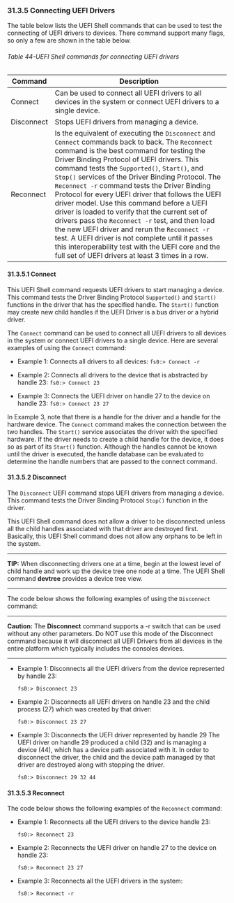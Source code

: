 <!--- @file
  31.3.5 Connecting UEFI Drivers

  Copyright (c) 2012-2018, Intel Corporation. All rights reserved.<BR>

  Redistribution and use in source (original document form) and 'compiled'
  forms (converted to PDF, epub, HTML and other formats) with or without
  modification, are permitted provided that the following conditions are met:

  1) Redistributions of source code (original document form) must retain the
     above copyright notice, this list of conditions and the following
     disclaimer as the first lines of this file unmodified.

  2) Redistributions in compiled form (transformed to other DTDs, converted to
     PDF, epub, HTML and other formats) must reproduce the above copyright
     notice, this list of conditions and the following disclaimer in the
     documentation and/or other materials provided with the distribution.

  THIS DOCUMENTATION IS PROVIDED BY TIANOCORE PROJECT "AS IS" AND ANY EXPRESS OR
  IMPLIED WARRANTIES, INCLUDING, BUT NOT LIMITED TO, THE IMPLIED WARRANTIES OF
  MERCHANTABILITY AND FITNESS FOR A PARTICULAR PURPOSE ARE DISCLAIMED. IN NO
  EVENT SHALL TIANOCORE PROJECT  BE LIABLE FOR ANY DIRECT, INDIRECT, INCIDENTAL,
  SPECIAL, EXEMPLARY, OR CONSEQUENTIAL DAMAGES (INCLUDING, BUT NOT LIMITED TO,
  PROCUREMENT OF SUBSTITUTE GOODS OR SERVICES; LOSS OF USE, DATA, OR PROFITS;
  OR BUSINESS INTERRUPTION) HOWEVER CAUSED AND ON ANY THEORY OF LIABILITY,
  WHETHER IN CONTRACT, STRICT LIABILITY, OR TORT (INCLUDING NEGLIGENCE OR
  OTHERWISE) ARISING IN ANY WAY OUT OF THE USE OF THIS DOCUMENTATION, EVEN IF
  ADVISED OF THE POSSIBILITY OF SUCH DAMAGE.

-->

### 31.3.5 Connecting UEFI Drivers

The table below lists the UEFI Shell commands that can be used to test the
connecting of UEFI drivers to devices. There command support many flags, so
only a few are shown in the table below.

###### Table 44-UEFI Shell commands for connecting UEFI drivers

| **Command**  | **Description**                                                                |
| ------------ | ------------------------------------------------------------------------------ |
| Connect      | Can be used to connect all UEFI drivers to all devices in the system or connect UEFI drivers to a single device.  |
| Disconnect | Stops UEFI drivers from managing a device.    |
| Reconnect  | Is the equivalent of executing the `Disconnect` and `Connect` commands back to back. The `Reconnect` command is the best command for testing the Driver Binding Protocol of UEFI drivers. This command tests the  `Supported()`, `Start()`, and `Stop()` services of the Driver Binding Protocol. The `Reconnect -r` command tests the Driver Binding Protocol for every UEFI driver that follows the UEFI driver model. Use this command before a UEFI driver is loaded to verify that the current set of drivers pass the `Reconnect -r` test, and then load the new UEFI driver and rerun the `Reconnect -r` test. A UEFI driver is not complete until it passes this interoperability test with the UEFI core and the full set of UEFI drivers at least 3 times in a row. |

#### 31.3.5.1 Connect

This UEFI Shell command requests UEFI drivers to start managing a device. This
command tests the Driver Binding Protocol `Supported()` and `Start()` functions
in the driver that has the specified handle. The `Start()` function may create
new child handles if the UEFI Driver is a bus driver or a hybrid driver.

The `Connect` command can be used to connect all UEFI drivers to all devices in
the system or connect UEFI drivers to a single device. Here are several
examples of using the `Connect` command:

* Example 1: Connects all drivers to all
devices:
  `fs0:> Connect -r`

* Example 2: Connects all drivers to the device that is
abstracted by handle 23:
  `fs0:> Connect 23`

* Example 3: Connects the UEFI driver on handle 27 to the device on handle 23:
  `fs0:> Connect 23 27`

In Example 3, note that there is a handle for the driver and a handle for the
hardware device. The `Connect` command makes the connection between the two
handles. The `Start()` service associates the driver with the specified
hardware. If the driver needs to create a child handle for the device, it does
so as part of its `Start()` function. Although the handles cannot be known
until the driver is executed, the handle database can be evaluated to determine
the handle numbers that are passed to the connect command.

#### 31.3.5.2 Disconnect

The `Disconnect` UEFI command stops UEFI drivers from managing a device. This
command tests the Driver Binding Protocol `Stop()` function in the driver.

This UEFI Shell command does not allow a driver to be disconnected unless all
the child handles associated with that driver are destroyed first. Basically,
this UEFI Shell command does not allow any orphans to be left in the system.

**********
**TIP:** When disconnecting drivers one at a time, begin at the lowest level of
child handle and work up the device tree one node at a time. The UEFI Shell
command **devtree** provides a device tree view.
**********

The code below shows the following examples of using the `Disconnect` command:

**********
**Caution:** The **Disconnect** command supports a -r switch that can be used
without any other parameters. Do NOT use this mode of the Disconnect command
because it will disconnect all UEFI Drivers from all devices in the entire
platform which typically includes the consoles devices.
**********

* Example 1: Disconnects all the UEFI drivers from the device represented by
handle 23:

  `fs0:> Disconnect 23`

* Example 2: Disconnects all UEFI drivers on handle 23 and the child process (27)
which was created by that driver:

  `fs0:> Disconnect 23 27`

* Example 3: Disconnects the UEFI driver represented by handle 29 The UEFI driver
on handle 29 produced a child (32) and is managing a device (44), which has a
device path associated with it. In order to disconnect the driver, the child
and the device path managed by that driver are destroyed along with stopping
the driver.

  `fs0:> Disconnect 29 32 44`

#### 31.3.5.3 Reconnect

The code below shows the following examples of the `Reconnect` command:

* Example 1: Reconnects all the UEFI drivers to the device handle 23:

  `fs0:> Reconnect 23`

* Example 2: Reconnects the UEFI driver on handle 27 to the device on handle 23:

  `fs0:> Reconnect 23 27`

* Example 3: Reconnects all the UEFI drivers in the system:

  `fs0:> Reconnect -r`
